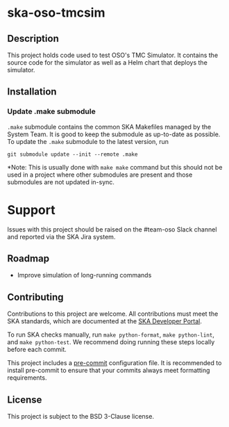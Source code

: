 # ska-oso-tmcsim

## Description

This project holds code used to test OSO's TMC Simulator. It contains the source code for the 
simulator as well as a Helm chart that deploys the simulator.

## Installation



### Update .make submodule

`.make` submodule contains the common SKA Makefiles managed by the System Team. It is good to keep the submodule as 
up-to-date as possible. To update the `.make` submodule to the latest version, run

```
git submodule update --init --remote .make
```

*Note: This is usually done with `make make` command but this should not be used in a project where other submodules 
are present and those submodules are not updated in-sync.

# Support

Issues with this project should be raised on the #team-oso Slack channel and reported via the SKA Jira system.

## Roadmap

- Improve simulation of long-running commands

## Contributing

Contributions to this project are welcome. All contributions must meet the SKA standards, which are documented at the
[SKA Developer Portal](https://developer.skao.int/en/latest/getting-started/contrib-guidelines.html).

To run SKA checks manually, run `make python-format`, `make python-lint`, and `make python-test`. We recommend doing
running these steps locally before each commit.

This project includes a [pre-commit](https://pre-commit.com/) configuration file. It is recommended to install
pre-commit to ensure that your commits always meet formatting requirements.

## License

This project is subject to the BSD 3-Clause license.

